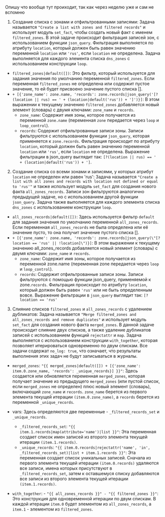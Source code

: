 Опишу что вообще тут проиходит, так как через неделю уже и сам не вспомню


1. Создание списка с зонами и отфильтрованными записями:
Задача называется `"Create a list with zones and filtered records"` и использует модуль `set_fact`, чтобы создать новый факт с именем `filtered_zones`.
В этой задаче происходит фильтрация записей зон, с использованием функции `json_query`. Фильтрация выполняется по атрибуту `location`, который должен быть равен значению переменной `location` или `'rus'`, если `location` не определена.
Задача выполняется для каждого элемента списка `dns_zones` с использованием конструкции `loop`.
- `filtered_zones|default([])`: Это фильтр, который используется для задания значения по умолчанию переменной `filtered_zones`. Если переменная `filtered_zones` не определена или содержит пустое значение, то ей будет присвоено значение пустого списка [].
- `+ [{'zone_name': zone.name, 'records': zone.records|json_query('[?(location || rus) == ' + (location|default('rus')) + ']')}]`: В этом выражении к текущему значению `filtered_zones` добавляется новый элемент (словарь) с двумя ключами: `zone_name` и `records`.
  - `zone_name`: Содержит имя зоны, которое получается из переменной `zone.name` (переменная `zone` передается через `loop` и `loop_control`).
  - `records`: Содержит отфильтрованные записи зоны. Записи фильтруются с использованием функции `json_query`, которая применяется к `zone.records`. Фильтрация происходит по атрибуту `location`, который должен быть равен значению переменной `location` или `'rus'`, если `location` не определена. Выражение фильтрации в json_query выглядит так: `[?(location || rus) == ' + (location|default('rus')) + ']`.


2. Создание списка со всеми зонами и записями, у которых атрибут `location` не определен или равен 'rus':
Задача называется `"Create a list with all zones and records with location not defined or equal to 'rus'"` и также использует модуль `set_fact` для создания нового факта `all_zones_records`.
Записи зон фильтруются аналогично предыдущей задаче, но с использованием другой функции `json_query`.
Задача также выполняется для каждого элемента списка `dns_zones` с использованием конструкции `loop`.
- `all_zones_records|default([])`: Здесь используется фильтр `default` для задания значения по умолчанию переменной `all_zones_records`. Если переменная `all_zones_records` не была определена или её значение пусто, то она получит значение пустого списка [].
- `+ [{'zone_name': zone.name, 'records': zone.records|json_query(\"[?location == 'rus' || !location]\")}]`: В этом выражении к текущему значению all_zones_records добавляется новый элемент (словарь) с двумя ключами: `zone_name` и `records`.
  - `zone_name`: Содержит имя зоны, которое получается из переменной zone.name (переменная zone передается через `loop` и `loop_control`).
  - `records`: Содержит отфильтрованные записи зоны. Записи фильтруются с помощью функции json_query, применяемой к zone.`records`. Фильтрация происходит по атрибуту `location`, который должен быть равен `'rus'` или не быть определенным вовсе. Выражение фильтрации в `json_query` выглядит так: `[?location == 'rus'`

3. Слияние списков `filtered_zones` и `all_zones_records` с удалением дубликатов:
Задача называется `"Merge filtered_zones and all_zones_records and remove duplicates"` и использует модуль `set_fact` для создания нового факта `merged_zones`.
В данной задаче происходит слияние двух списков, а также удаление дубликатов записей с использованием функций `rejectattr` и `map`.
Задача выполняется с использованием конструкции `with_together`, которая позволяет итерироваться одновременно по двум спискам.
Все задачи содержат `no_log: true`, что означает, что результаты выполнения этих задач не будут записываться в журналы.

- `merged_zones`: `"{{ merged_zones|default([]) + [{'zone_name': item.0.zone_name, 'records': _unique_records}] }}"`: Здесь создается или обновляется переменная `merged_zones`, которая получает значение из предыдущего `merged_zones` (или пустой список, если `merged_zones` не определен) плюс новый элемент (словарь), включающий `zone_name` и `records`. `zone_name` берется из первого элемента текущей итерации `(item.0.zone_name)`, а `records` берется из переменной `_unique_records`.

- vars: Здесь определяются две переменные - `_filtered_records_set` и `_unique_records`.

  - `_filtered_records_set`: `"{{ item.1.records|map(attribute='name')|list }}"`: Эта переменная создает список имен записей из второго элемента текущей итерации `(item.1.records)`.
  - `_unique_records`: `"{{ item.0.records|rejectattr('name', 'in', _filtered_records_set)|list + item.1.records }}"`: Эта переменная создает список уникальных записей. Сначала из первого элемента текущей итерации `(item.0.records)` удаляются все записи, имена которых присутствуют в `_filtered_records_set`, затем к оставшемуся списку добавляются все записи из второго элемента текущей итерации `(item.1.records)`.
- `with_together`: - `"{{ all_zones_records }}" - "{{ filtered_zones }}"`: Это конструкция для одновременной итерации по двум спискам. В каждой итерации `item.0` будет элементом из `all_zones_records`, а `item.1` - элементом из `filtered_zones`.

